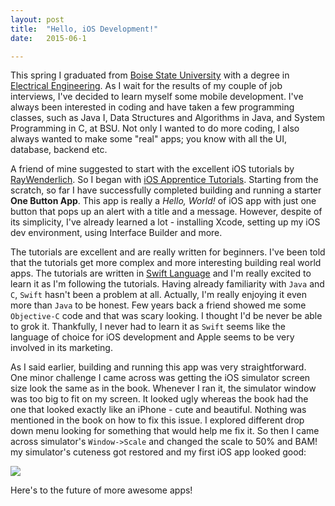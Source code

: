 ```yaml
---
layout: post
title:  "Hello, iOS Development!"
date:   2015-06-1 

---
```


This spring I graduated from [Boise State University][BSU] with a degree in [Electrical Engineering][EE]. As I wait for the results of my couple of job interviews, I've decided to learn myself some mobile development. I've always been interested in coding and have taken a few programming classes, such as Java I, Data Structures and Algorithms in Java, and System Programming in C, at BSU. Not only I wanted to do more coding, I also always wanted to make some "real" apps; you know with all the UI, database, backend etc.

A friend of mine suggested to start with the excellent iOS tutorials by [RayWenderlich][RW]. So I began with [iOS Apprentice Tutorials][RWTUT]. Starting from the scratch, so far I have successfully completed building and running a starter **One Button App**. This app is really a *Hello, World!* of iOS app with just one button that pops up an alert with a title and a message. However, despite of its simplicity, I've already learned a lot - installing Xcode, setting up my iOS dev environment, using Interface Builder and more. 

The tutorials are excellent and are really written for beginners. I've been told that the tutorials get more complex and more interesting building real world apps. The tutorials are written in [Swift Language][SWLANG] and I'm really excited  to learn it as I'm following the tutorials. Having already familiarity with `Java` and `C`, `Swift` hasn't been a problem at all. Actually, I'm really enjoying it even more than `Java` to be honest. Few years back a friend showed me some `Objective-C` code and that was scary looking. I thought I'd be never be able to grok it. Thankfully, I never had to learn it as `Swift` seems like the language of choice for iOS development and Apple seems to be very involved in its marketing.
  
As I said earlier, building and running this app was very straightforward. One minor challenge I came across was getting the iOS simulator screen size look the same as in the book. Whenever I ran it, the simulator window was too big to fit on my screen. It looked ugly whereas the book had the one that looked exactly like an iPhone - cute and beautiful. Nothing was mentioned in the book on how to fix this issue. I explored different drop down menu looking for something that would help me fix it. So then I came across simulator's `Window->Scale` and changed the scale to 50% and BAM! my simulator's cuteness got restored and my first iOS app looked good:

![][APPIMG]

Here's to the future of more awesome apps!

[BSU]: http://boisestate.edu
[RW]: http://www.raywenderlich.com
[SWLANG]: https://developer.apple.com/swift/
[EE]: http://coen.boisestate.edu/ece/
[APPIMG]: /assets/OneButtonApp.png
[RWTUT]: http://www.raywenderlich.com/store/ios-apprentice